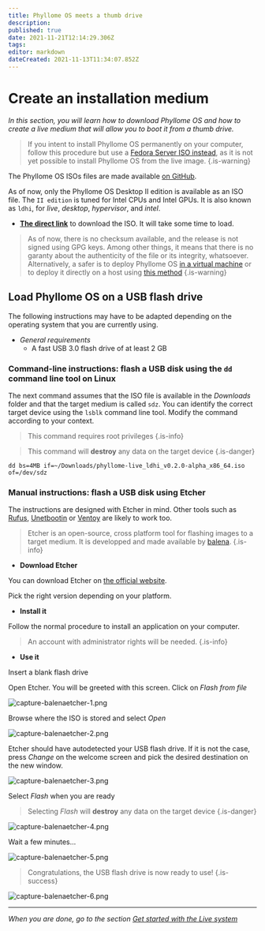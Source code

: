 ```yaml
---
title: Phyllome OS meets a thumb drive
description: 
published: true
date: 2021-11-21T12:14:29.306Z
tags: 
editor: markdown
dateCreated: 2021-11-13T11:34:07.852Z
---
```


# Create an installation medium

*In this section, you will learn how to download Phyllome OS and how to create a live medium that will allow you to boot it from a thumb drive.*

> If you intent to install Phyllome OS permanently on your computer, follow this procedure but use a [Fedora Server ISO instead](https://getfedora.org/en/server/), as it is not yet possible to install Phyllome OS from the live image.
{.is-warning}

The Phyllome OS ISOs files are made available [on GitHub](https://github.com/PhyllomeOS/phyllomeos/releases).

As of now, only the Phyllome OS Desktop II edition is available as an ISO file. The `II edition` is tuned for Intel CPUs and Intel GPUs. It is also known as `ldhi`, for *live*, *desktop*, *hypervisor*, and *intel*. 

* [**The direct link**](https://github.com/PhyllomeOS/phyllomeos/releases/download/v.0.2.0-alpha/phyllome-live_ldhi_v0.2.0-alpha_x86_64.iso) to download the ISO. It will take some time to load. 

> As of now, there is no checksum available, and the release is not signed using GPG keys. Among other things, it means that there is no garanty about the authenticity of the file or its integrity, whatsoever. Alternatively, a safer is to deploy Phyllome OS [in a virtual machine](https://github.com/PhyllomeOS/phyllomeos#how-to-hack-phyllome-os) or to deploy it directly on a host using [this method](/deploy/live)
{.is-warning}

## Load Phyllome OS on a USB flash drive 

The following instructions may have to be adapted depending on the operating system that you are currently using.

* *General requirements*
    * A fast USB 3.0 flash drive of at least 2 GB

### Command-line instructions: flash a USB disk using the `dd` command line tool on Linux

The next command assumes that the ISO file is available in the *Downloads* folder and that the target medium is called `sdz`. You can identify the correct target device using the `lsblk` command line tool. Modify the command according to your context. 

> This command requires root privileges
{.is-info}

> This command will **destroy** any data on the target device
{.is-danger}

```
dd bs=4MB if=~/Downloads/phyllome-live_ldhi_v0.2.0-alpha_x86_64.iso of=/dev/sdz
```

### Manual instructions: flash a USB disk using Etcher

The instructions are designed with Etcher in mind. Other tools such as [Rufus](https://rufus.ie/en/), [Unetbootin](https://unetbootin.github.io/) or [Ventoy](https://www.ventoy.net/en/index.html) are likely to work too.  

> Etcher is an open-source, cross platform tool for flashing images to a target medium. It is developped and made available by [balena](https://www.balena.io/). 
{.is-info}

* **Download Etcher**

You can download Etcher on [the official website](https://www.balena.io/etcher/).

Pick the right version depending on your platform.

* **Install it**

Follow the normal procedure to install an application on your computer.

> An account with administrator rights will be needed.
{.is-info}

* **Use it**

Insert a blank flash drive

Open Etcher. You will be greeted with this screen. Click on *Flash from file*

![capture-balenaetcher-1.png](/balena-etcher/capture-balenaetcher-1.png)

Browse where the ISO is stored and select *Open*

![capture-balenaetcher-2.png](/balena-etcher/capture-balenaetcher-2.png)

Etcher should have autodetected your USB flash drive. If it is not the case, press *Change* on the welcome screen and pick the desired destination on the new window.

![capture-balenaetcher-3.png](/balena-etcher/capture-balenaetcher-3.png)

Select *Flash* when you are ready 

> Selecting *Flash* will **destroy** any data on the target device
{.is-danger}

![capture-balenaetcher-4.png](/balena-etcher/capture-balenaetcher-4.png)

Wait a few minutes...

![capture-balenaetcher-5.png](/balena-etcher/capture-balenaetcher-5.png)

> Congratulations, the USB flash drive is now ready to use!
{.is-success}

![capture-balenaetcher-6.png](/balena-etcher/capture-balenaetcher-6.png)

---

*When you are done, go to the section [Get started with the Live system](/getstarted/live)* 